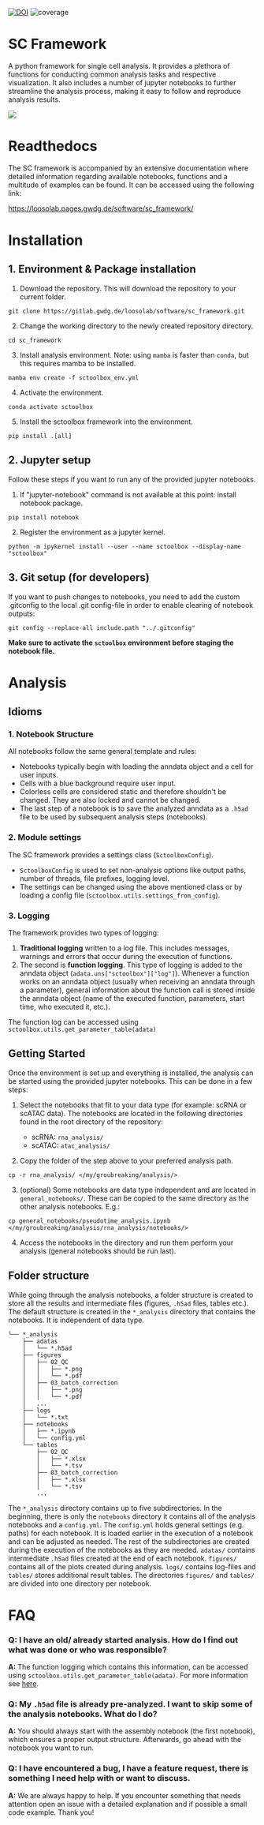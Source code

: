 [![DOI](https://zenodo.org/badge/DOI/10.5281/zenodo.11065517.svg)](https://doi.org/10.5281/zenodo.11065517)
![coverage](https://gitlab.gwdg.de/loosolab/software/sc_framework/badges/main/coverage.svg?key_text=coverage&key_width=70)


# SC Framework

A python framework for single cell analysis. It provides a plethora of functions for conducting common analysis tasks and respective visualization. It also includes a number of jupyter notebooks to further streamline the analysis process, making it easy to follow and reproduce analysis results.

![](image/sc_framework_overview.png)

# Readthedocs
The SC framework is accompanied by an extensive documentation where detailed information regarding available notebooks, functions and a multitude of examples can be found. It can be accessed using the following link:

https://loosolab.pages.gwdg.de/software/sc_framework/

# Installation
## 1. Environment & Package installation
1. Download the repository. This will download the repository to your current folder.
```
git clone https://gitlab.gwdg.de/loosolab/software/sc_framework.git
```
2. Change the working directory to the newly created repository directory.
```
cd sc_framework
```
3. Install analysis environment. Note: using `mamba` is faster than `conda`, but this requires mamba to be installed.
```
mamba env create -f sctoolbox_env.yml
```
4. Activate the environment.
```
conda activate sctoolbox
```
5. Install the sctoolbox framework into the environment.
```
pip install .[all]
```

## 2. Jupyter setup
Follow these steps if you want to run any of the provided jupyter notebooks.

1. If "jupyter-notebook" command is not available at this point: install notebook package.
```
pip install notebook
```
2. Register the environment as a jupyter kernel.
```
python -m ipykernel install --user --name sctoolbox --display-name "sctoolbox"
```

## 3. Git setup (for developers)
If you want to push changes to notebooks, you need to add the custom .gitconfig to the local .git config-file in order to enable clearing of notebook outputs:
```
git config --replace-all include.path "../.gitconfig"
```
**Make sure to activate the `sctoolbox` environment before staging the notebook file.**

# Analysis
## Idioms
### 1. Notebook Structure
All notebooks follow the same general template and rules:
- Notebooks typically begin with loading the anndata object and a cell for user inputs.
- Cells with a blue background require user input.
- Colorless cells are considered static and therefore shouldn't be changed. They are also locked and cannot be changed.
- The last step of a notebook is to save the analyzed anndata as a `.h5ad` file to be used by subsequent analysis steps (notebooks).

### 2. Module settings
The SC framework provides a settings class (`SctoolboxConfig`).
- `SctoolboxConfig` is used to set non-analysis options like output paths, number of threads, file prefixes, logging level. 
- The settings can be changed using the above mentioned class or by loading a config file (`sctoolbox.utils.settings_from_config`).

### 3. Logging
The framework provides two types of logging: 
1. **Traditional logging** written to a log file. This includes messages, warnings and errors that occur during the execution of functions. 
2. The second is **function logging**. This type of logging is added to the anndata object (`adata.uns["sctoolbox"]["log"]`). Whenever a function works on an anndata object (usually when receiving an anndata through a parameter), general information about the function call is stored inside the anndata object (name of the executed function, parameters, start time, who executed it, etc.).

The function log can be accessed using `sctoolbox.utils.get_parameter_table(adata)`

## Getting Started
Once the environment is set up and everything is installed, the analysis can be started using the provided jupyter notebooks. This can be done in a few steps:

1. Select the notebooks that fit to your data type (for example: scRNA or scATAC data). The notebooks are located in the following directories found in the root directory of the repository:
    - scRNA: `rna_analysis/`
    - scATAC: `atac_analysis/`

2. Copy the folder of the step above to your preferred analysis path.
```
cp -r rna_analysis/ </my/groubreaking/analysis/>
```

3. (optional) Some notebooks are data type independent and are located in `general_notebooks/`. These can be copied to the same directory as the other analysis notebooks. E.g.:
```
cp general_notebooks/pseudotime_analysis.ipynb </my/groubreaking/analysis/rna_analysis/notebooks/>
```

4. Access the notebooks in the directory and run them perform your analysis (general notebooks should be run last).

## Folder structure
While going through the analysis notebooks, a folder structure is created to store all the results and intermediate files (figures, `.h5ad` files, tables etc.). The default structure is created in the `*_analysis` directory that contains the notebooks. It is independent of data type.

```
└── *_analysis
    ├── adatas
    │   └── *.h5ad
    ├── figures
    │   ├── 02_QC
    │   │   ├── *.png
    │   │   └── *.pdf
    │   ├── 03_batch_correction
    │   │   ├── *.png
    │   │   └── *.pdf
    │   ...
    ├── logs
    │   └── *.txt
    ├── notebooks
    │   ├── *.ipynb
    │   └── config.yml
    └── tables
        ├── 02_QC
        │   ├── *.xlsx
        │   └── *.tsv
        ├── 03_batch_correction
        │   ├── *.xlsx
        │   └── *.tsv
        ...
```

The `*_analysis` directory contains up to five subdirectories. In the beginning, there is only the `notebooks` directory it contains all of the analysis notebooks and a `config.yml`. The `config.yml` holds general settings (e.g. paths) for each notebook. It is loaded earlier in the execution of a notebook and can be adjusted as needed. The rest of the subdirectories are created during the execution of the notebooks as they are needed. `adatas/` contains intermediate `.h5ad` files created at the end of each notebook. `figures/` contains all of the plots created during analysis. `logs/` contains log-files and `tables/` stores additional result tables. The directories `figures/` and `tables/` are divided into one directory per notebook.

# FAQ
### Q: I have an old/ already started analysis. How do I find out what was done or who was responsible?

**A:** The function logging which contains this information, can be accessed using `sctoolbox.utils.get_parameter_table(adata)`. For more information see [here](https://loosolab.pages.gwdg.de/software/sc_framework/API/utils.html#sctoolbox.utils.decorator.get_parameter_table).

### Q: My `.h5ad` file is already pre-analyzed. I want to skip some of the analysis notebooks. What do I do?

**A:** You should always start with the assembly notebook (the first notebook), which ensures a proper output structure. Afterwards, go ahead with the notebook you want to run.

### Q: I have encountered a bug, I have a feature request, there is something I need help with or want to discuss.

**A:** We are always happy to help. If you encounter something that needs attention open an issue with a detailed explanation and if possible a small code example. Thank you!
